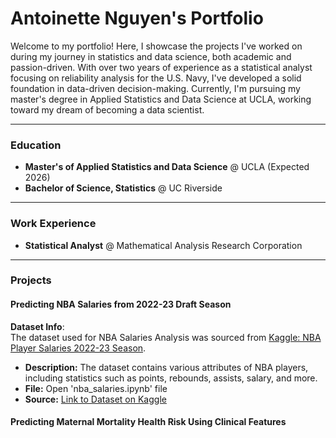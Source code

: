 # Antoinette Nguyen's Portfolio

Welcome to my portfolio! Here, I showcase the projects I've worked on during my journey in statistics and data science, both academic and passion-driven. With over two years of experience as a statistical analyst focusing on reliability analysis for the U.S. Navy, I've developed a solid foundation in data-driven decision-making. Currently, I'm pursuing my master's degree in Applied Statistics and Data Science at UCLA, working toward my dream of becoming a data scientist.

---

### Education

- **Master's of Applied Statistics and Data Science** @ UCLA (Expected 2026)  
- **Bachelor of Science, Statistics** @ UC Riverside

---

### Work Experience

- **Statistical Analyst** @ Mathematical Analysis Research Corporation 

---

### Projects

#### Predicting NBA Salaries from 2022-23 Draft Season

**Dataset Info**:  
The dataset used for NBA Salaries Analysis was sourced from [Kaggle: NBA Player Salaries 2022-23 Season](https://www.kaggle.com/datasets/jamiewelsh2/nba-player-salaries-2022-23-season).

- **Description:** The dataset contains various attributes of NBA players, including statistics such as points, rebounds, assists, salary, and more.  
- **File:**  Open 'nba_salaries.ipynb' file
- **Source:** [Link to Dataset on Kaggle](https://www.kaggle.com/datasets/jamiewelsh2/nba-player-salaries-2022-23-season)

#### Predicting Maternal Mortality Health Risk Using Clinical Features

